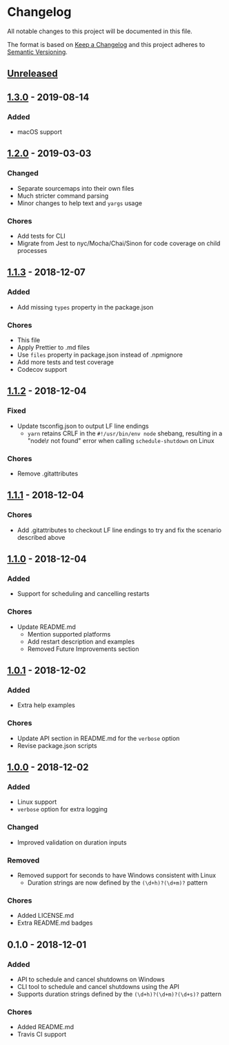 # Changelog

All notable changes to this project will be documented in this file.

The format is based on [Keep a Changelog](http://keepachangelog.com/) and this project adheres to [Semantic Versioning](http://semver.org/).

## [Unreleased]

## [1.3.0] - 2019-08-14

### Added

- macOS support

## [1.2.0] - 2019-03-03

### Changed

- Separate sourcemaps into their own files
- Much stricter command parsing
- Minor changes to help text and `yargs` usage

### Chores

- Add tests for CLI
- Migrate from Jest to nyc/Mocha/Chai/Sinon for code coverage on child processes

## [1.1.3] - 2018-12-07

### Added

- Add missing `types` property in the package.json

### Chores

- This file
- Apply Prettier to .md files
- Use `files` property in package.json instead of .npmignore
- Add more tests and test coverage
- Codecov support

## [1.1.2] - 2018-12-04

### Fixed

- Update tsconfig.json to output LF line endings
  - `yarn` retains CRLF in the `#!/usr/bin/env node` shebang, resulting in a "node\r not found" error when calling `schedule-shutdown` on Linux

### Chores

- Remove .gitattributes

## [1.1.1] - 2018-12-04

### Chores

- Add .gitattributes to checkout LF line endings to try and fix the scenario described above

## [1.1.0] - 2018-12-04

### Added

- Support for scheduling and cancelling restarts

### Chores

- Update README.md
  - Mention supported platforms
  - Add restart description and examples
  - Removed Future Improvements section

## [1.0.1] - 2018-12-02

### Added

- Extra help examples

### Chores

- Update API section in README.md for the `verbose` option
- Revise package.json scripts

## [1.0.0] - 2018-12-02

### Added

- Linux support
- `verbose` option for extra logging

### Changed

- Improved validation on duration inputs

### Removed

- Removed support for seconds to have Windows consistent with Linux
  - Duration strings are now defined by the `(\d+h)?(\d+m)?` pattern

### Chores

- Added LICENSE.md
- Extra README.md badges

## 0.1.0 - 2018-12-01

### Added

- API to schedule and cancel shutdowns on Windows
- CLI tool to schedule and cancel shutdowns using the API
- Supports duration strings defined by the `(\d+h)?(\d+m)?(\d+s)?` pattern

### Chores

- Added README.md
- Travis CI support

[unreleased]: https://github.com/Shingyx/schedule-shutdown/compare/v1.3.0...master
[1.3.0]: https://github.com/Shingyx/schedule-shutdown/compare/v1.2.0...v1.3.0
[1.2.0]: https://github.com/Shingyx/schedule-shutdown/compare/v1.1.3...v1.2.0
[1.1.3]: https://github.com/Shingyx/schedule-shutdown/compare/v1.1.2...v1.1.3
[1.1.2]: https://github.com/Shingyx/schedule-shutdown/compare/v1.1.1...v1.1.2
[1.1.1]: https://github.com/Shingyx/schedule-shutdown/compare/v1.1.0...v1.1.1
[1.1.0]: https://github.com/Shingyx/schedule-shutdown/compare/v1.0.1...v1.1.0
[1.0.1]: https://github.com/Shingyx/schedule-shutdown/compare/v1.0.0...v1.0.1
[1.0.0]: https://github.com/Shingyx/schedule-shutdown/compare/v0.1.0...v1.0.0

